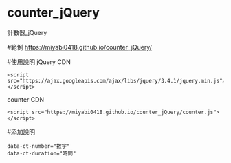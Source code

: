 # counter_jQuery
計數器_jQuery

#範例
https://miyabi0418.github.io/counter_jQuery/

#使用說明
jQuery CDN
    
    <script src="https://ajax.googleapis.com/ajax/libs/jquery/3.4.1/jquery.min.js"></script>

counter CDN
    
    <script src="https://miyabi0418.github.io/counter_jQuery/counter.js"></script>

#添加說明

    data-ct-number="數字" 
    data-ct-duration="時間"